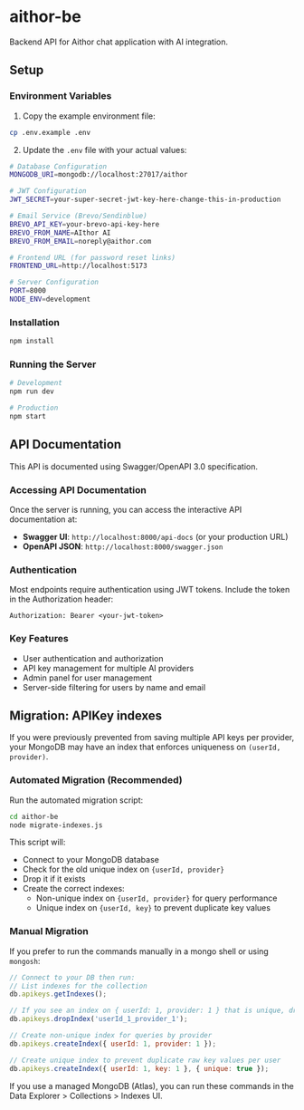 # aithor-be

Backend API for Aithor chat application with AI integration.

## Setup

### Environment Variables

1. Copy the example environment file:
```bash
cp .env.example .env
```

2. Update the `.env` file with your actual values:
```bash
# Database Configuration
MONGODB_URI=mongodb://localhost:27017/aithor

# JWT Configuration
JWT_SECRET=your-super-secret-jwt-key-here-change-this-in-production

# Email Service (Brevo/Sendinblue)
BREVO_API_KEY=your-brevo-api-key-here
BREVO_FROM_NAME=AIthor AI
BREVO_FROM_EMAIL=noreply@aithor.com

# Frontend URL (for password reset links)
FRONTEND_URL=http://localhost:5173

# Server Configuration
PORT=8000
NODE_ENV=development
```

### Installation

```bash
npm install
```

### Running the Server

```bash
# Development
npm run dev

# Production
npm start
```

## API Documentation

This API is documented using Swagger/OpenAPI 3.0 specification.

### Accessing API Documentation

Once the server is running, you can access the interactive API documentation at:

- **Swagger UI**: `http://localhost:8000/api-docs` (or your production URL)
- **OpenAPI JSON**: `http://localhost:8000/swagger.json`

### Authentication

Most endpoints require authentication using JWT tokens. Include the token in the Authorization header:

```
Authorization: Bearer <your-jwt-token>
```

### Key Features

- User authentication and authorization
- API key management for multiple AI providers
- Admin panel for user management
- Server-side filtering for users by name and email

## Migration: APIKey indexes

If you were previously prevented from saving multiple API keys per provider, your MongoDB may have an index that enforces uniqueness on `(userId, provider)`.

### Automated Migration (Recommended)

Run the automated migration script:

```bash
cd aithor-be
node migrate-indexes.js
```

This script will:
- Connect to your MongoDB database
- Check for the old unique index on `{userId, provider}`
- Drop it if it exists
- Create the correct indexes:
  - Non-unique index on `{userId, provider}` for query performance
  - Unique index on `{userId, key}` to prevent duplicate key values

### Manual Migration

If you prefer to run the commands manually in a mongo shell or using `mongosh`:

```js
// Connect to your DB then run:
// List indexes for the collection
db.apikeys.getIndexes();

// If you see an index on { userId: 1, provider: 1 } that is unique, drop it (use the actual index name):
db.apikeys.dropIndex('userId_1_provider_1');

// Create non-unique index for queries by provider
db.apikeys.createIndex({ userId: 1, provider: 1 });

// Create unique index to prevent duplicate raw key values per user
db.apikeys.createIndex({ userId: 1, key: 1 }, { unique: true });
```

If you use a managed MongoDB (Atlas), you can run these commands in the Data Explorer > Collections > Indexes UI.
